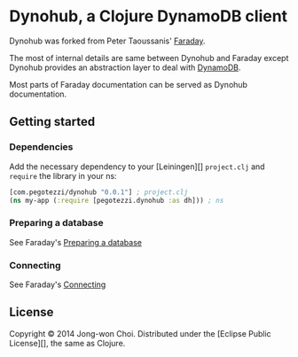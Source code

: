 # Dynohub, a Clojure DynamoDB client

Dynohub was forked from Peter Taoussanis' [Faraday](https://github.com/ptaoussanis/faraday).

The most of internal details are same between Dynohub and Faraday except Dynohub provides an abstraction layer to deal with [DynamoDB](http://aws.amazon.com/dynamodb/).

Most parts of Faraday documentation can be served as Dynohub documentation.

## Getting started

### Dependencies

Add the necessary dependency to your [Leiningen][] `project.clj` and `require` the library in your ns:

```clojure
[com.pegotezzi/dynohub "0.0.1"] ; project.clj
(ns my-app (:require [pegotezzi.dynohub :as dh])) ; ns
```

### Preparing a database

See Faraday's [Preparing a database](https://github.com/ptaoussanis/faraday#preparing-a-database)

### Connecting

See Faraday's [Connecting](https://github.com/ptaoussanis/faraday#connecting)

## License

Copyright &copy; 2014 Jong-won Choi. Distributed under the [Eclipse Public License][], the same as Clojure.
